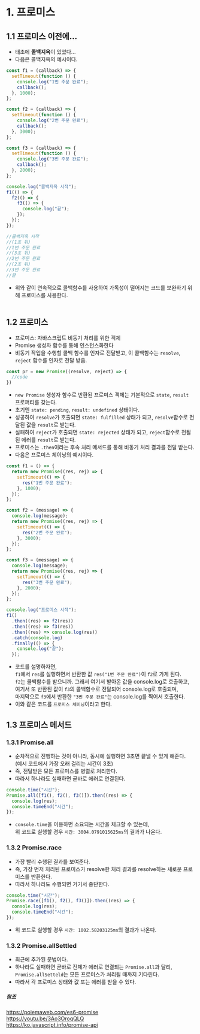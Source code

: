 # 1. 프로미스
## 1.1 프로미스 이전에... 
- 태초에 **콜백지옥**이 있었다...
- 다음은 콜백지옥의 예시이다.
```javascript
const f1 = (callback) => {
  setTimeout(function () {
    console.log("1번 주문 완료");
    callback();
  }, 1000);
};

const f2 = (callback) => {
  setTimeout(function () {
    console.log("2번 주문 완료");
    callback();
  }, 3000);
};

const f3 = (callback) => {
  setTimeout(function () {
    console.log("3번 주문 완료");
    callback();
  }, 2000);
};

console.log("콜백지옥 시작");
f1(() => {
  f2(() => {
    f3(() => {
      console.log("끝");
    });
  });
});

//콜백지옥 시작
//(1초 뒤)
//1번 주문 완료
//(3초 뒤)
//2번 주문 완료
//(2초 뒤)
//3번 주문 완료
//끝
```
- 위와 같이 연속적으로 콜백함수를 사용하여 가독성이 떨어지는 코드를 보완하기 위해 프로미스를 사용한다.  
&nbsp;
&nbsp;
## 1.2 프로미스
- 프로미스: 자바스크립트 비동기 처리를 위한 객체
- Promise 생성자 함수를 통해 인스턴스화한다
- 비동기 작업을 수행할 콜백 함수를 인자로 전달받고, 이 콜백함수는 `resolve`, `reject` 함수를 인자로 전달 받음.
```javascript
const pr = new Promise((resolve, reject) => {
  //code
})
```
- `new Promise` 생성자 함수로 반환된 프로미스 객체는 기본적으로 `state`, `result` 프로퍼티를 갖는다.
- 초기엔 `state: pending`, `result: undefined` 상태이다.
- 성공하여 `resolve`가 호출되면 `state: fulfilled` 상태가 되고, `resolve`함수로 전달된 값을 `result`로 받는다.
- 실패하여 `reject`가 호출되면 `state: rejected` 상태가 되고, `reject`함수로 전될된 에러를 `result`로 받는다.
- 프로미스는 `.then`이라는 후속 처리 메서드를 통해 비동기 처리 결과를 전달 받는다.
- 다음은 프로미스 체이닝의 예시이다.
```javascript
const f1 = () => {
  return new Promise((res, rej) => {
    setTimeout(() => {
      res("1번 주문 완료");
    }, 1000);
  });
};

const f2 = (message) => {
  console.log(message);
  return new Promise((res, rej) => {
    setTimeout(() => {
      res("2번 주문 완료");
    }, 3000);
  });
};

const f3 = (message) => {
  console.log(message);
  return new Promise((res, rej) => {
    setTimeout(() => {
      res("3번 주문 완료");
    }, 2000);
  });
};

console.log("프로미스 시작");
f1()
  .then((res) => f2(res))
  .then((res) => f3(res))
  .then((res) => console.log(res))
  .catch(console.log)
  .finally(() => {
    console.log("끝");
  });
```
- 코드를 설명하자면,   
  `f1`에서 `res`를 실행하면서 반환한 값 `res("1번 주문 완료")`이 `f2`로 가게 된다.  
  `f2`는 콜백함수를 받으니까. 그래서 여기서 받아온 값을 console.log로 호출하고,  
  여기서 또 반환된 값이 `f3`의 콜백함수로 전달되어 console.log로 호출되며,  
  마지막으로 `f3`에서 반환한 `"3번 주문 완료"`는 console.log를 찍어서 호출한다.  
- 이와 같은 코드를 `프로미스 체이닝`이라고 한다.
&nbsp;
&nbsp;
## 1.3 프로미스 메서드
### 1.3.1 Promise.all
- 순차적으로 진행하는 것이 아니라, 동시에 실행하면 3초면 끝낼 수 있게 해준다.  
  (예시 코드에서 가장 오래 걸리는 시간이 3초)
- 즉, 전달받은 모든 프로미스를 병렬로 처리한다.
- 따라서 하나라도 실패하면 곧바로 에러로 연결된다.
```javascript
console.time("시간");
Promise.all([f1(), f2(), f3()]).then((res) => {
  console.log(res);
  console.timeEnd("시간");
});
```
- `console.time`을 이용하면 소요되는 시간을 체크할 수 있는데,  
  위 코드로 실행할 경우 `시간: 3004.0791015625ms`의 결과가 나온다.
&nbsp;
### 1.3.2 Promise.race
- 가장 빨리 수행된 결과를 보여준다.
- 즉, 가장 먼저 처리된 프로미스가 resolve한 처리 결과를 resolve하는 새로운 프로미스를 반환한다.
- 따라서 하나라도 수행되면 거기서 중단한다.
```javascript
console.time("시간");
Promise.race([f1(), f2(), f3()]).then((res) => {
  console.log(res);
  console.timeEnd("시간");
});
```
- 위 코드로 실행할 경우 `시간: 1002.58203125ms`의 결과가 나온다.
### 1.3.2 Promise.allSettled
- 최근에 추가된 문법이다.
- 하나라도 실패하면 곧바로 전체가 에러로 연결되는 `Promise.all`과 달리, `Promise.allSetteld`는 모든 프로미스가 처리될 때까지 기다린다.
- 따라서 각 프로미스 상태와 값 또는 에러를 받을 수 있다.
##### 참조
https://poiemaweb.com/es6-promise  
https://youtu.be/3Ao3OroqQLQ  
https://ko.javascript.info/promise-api
